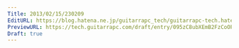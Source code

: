 ```yaml
---
Title: 2013/02/15/230209
EditURL: https://blog.hatena.ne.jp/guitarrapc_tech/guitarrapc-tech.hatenablog.com/atom/entry/6802418398340412400
PreviewURL: https://tech.guitarrapc.com/draft/entry/095zC8ubXEmB2FzCoOPQCjuuLqY
Draft: true
---
```


